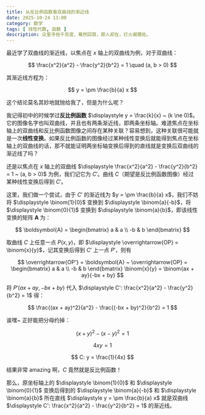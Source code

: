 ```yaml
---
title: 从反比例函数看双曲线的渐近线
date: 2025-10-24 13:00
category: 数学
tags: [ 线性代数, 函数 ]
description: 众里寻他千百度，蓦然回首，那人却在，灯火阑珊处。
---
```


最近学了双曲线的渐近线，以焦点在 $x$ 轴上的双曲线为例，对于双曲线：

$$
\frac{x^2}{a^2} - \frac{y^2}{b^2} = 1 \quad (a, b > 0)
$$

其渐近线方程为：

$$
y = \pm \frac{b}{a} x
$$

这个结论莫名其妙地就抛给我了，但是为什么呢？

我记得初中的时候学过**反比例函数** $\displaystyle y = \frac{k}{x} ~ (k \ne 0)$。它的图像名字也叫双曲线，并且也有两条渐近线，即两条坐标轴。难道焦点在坐标轴上的双曲线和反比例函数图像之间存在某种关联？容易想到，这种关联很可能就是一次**线性变换**。如果反比例函数的图像经过某种线性变换后就能得到焦点在坐标轴上的双曲线的话，那不就能证明两坐标轴变换后得到的直线就是变换后双曲线的渐近线了吗？

还是以焦点在 $x$ 轴上的双曲线 $\displaystyle \frac{x^2}{a^2} - \frac{y^2}{b^2} = 1 ~ (a, b > 0)$ 为例，我们记它为 $C'$。曲线 $C$（期望是反比例函数图像）经过某种线性变换后得到 $C'$。

这里，我们做一个尝试，由于 $C'$ 的渐近线为 $y = \pm \frac{b}{a} x$，我们不妨将 $\displaystyle \binom{1}{0}$ 变换到 $\displaystyle \binom{a}{-b}$，将 $\displaystyle \binom{0}{1}$ 变换到 $\displaystyle \binom{a}{b}$，即该线性变换的矩阵 $\boldsymbol{A}$ 为：

$$
\boldsymbol{A} = \begin{bmatrix}
a & a \\
-b & b
\end{bmatrix}
$$

取曲线 $C$ 上任意一点 $P(x, y)$，即 $\displaystyle \overrightarrow{OP} = \binom{x}{y}$，记其变换后得到 $C'$ 上一点 $P'$，则有

$$
\overrightarrow{OP'}
= \boldsymbol{A} ~ \overrightarrow{OP}
= \begin{bmatrix}
a & a \\
-b & b
\end{bmatrix} \binom{x}{y}
= \binom{ax + ay}{-bx + by}
$$

将 $P'(ax + ay, -bx + by)$ 代入 $\displaystyle C': \frac{x^2}{a^2} - \frac{y^2}{b^2} = 1$ 得：

$$
\frac{(ax + ay)^2}{a^2} - \frac{(-bx + by)^2}{b^2} = 1
$$

诶嘿~ 正好能把分母约掉：

$$
(x + y)^2 - (x - y)^2 = 1
$$

$$
4xy = 1
$$

$$
C: y = \frac{1}{4x}
$$

结果非常 amazing 啊，$C$ 竟然就是反比例函数！

那么，原坐标轴上的 $\displaystyle \binom{1}{0}$ 和 $\displaystyle \binom{0}{1}$ 变换后得到的 $\displaystyle \binom{a}{-b}$ 和 $\displaystyle \binom{a}{b}$ 所在直线 $\displaystyle y = \pm \frac{b}{a} x$ 就是双曲线 $\displaystyle C': \frac{x^2}{a^2} - \frac{y^2}{b^2} = 1$ 的渐近线。
